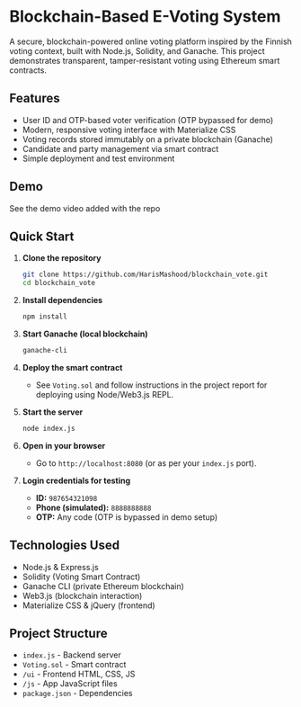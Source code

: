 # Blockchain-Based E-Voting System

A secure, blockchain-powered online voting platform inspired by the Finnish voting context, built with Node.js, Solidity, and Ganache. This project demonstrates transparent, tamper-resistant voting using Ethereum smart contracts.

## Features

- User ID and OTP-based voter verification (OTP bypassed for demo)
- Modern, responsive voting interface with Materialize CSS
- Voting records stored immutably on a private blockchain (Ganache)
- Candidate and party management via smart contract
- Simple deployment and test environment


## Demo

See the demo video added with the repo

## Quick Start

1. **Clone the repository**
    ```bash
    git clone https://github.com/HarisMashood/blockchain_vote.git
    cd blockchain_vote
    ```

2. **Install dependencies**
    ```bash
    npm install
    ```

3. **Start Ganache (local blockchain)**
    ```bash
    ganache-cli
    ```

4. **Deploy the smart contract**
    - See `Voting.sol` and follow instructions in the project report for deploying using Node/Web3.js REPL.

5. **Start the server**
    ```bash
    node index.js
    ```

6. **Open in your browser**
    - Go to `http://localhost:8080` (or as per your `index.js` port).

7. **Login credentials for testing**
    - **ID:** `987654321098`
    - **Phone (simulated):** `8888888888`
    - **OTP:** Any code (OTP is bypassed in demo setup)

## Technologies Used

- Node.js & Express.js
- Solidity (Voting Smart Contract)
- Ganache CLI (private Ethereum blockchain)
- Web3.js (blockchain interaction)
- Materialize CSS & jQuery (frontend)

## Project Structure

- `index.js` - Backend server
- `Voting.sol` - Smart contract
- `/ui` - Frontend HTML, CSS, JS
- `/js` - App JavaScript files
- `package.json` - Dependencies
